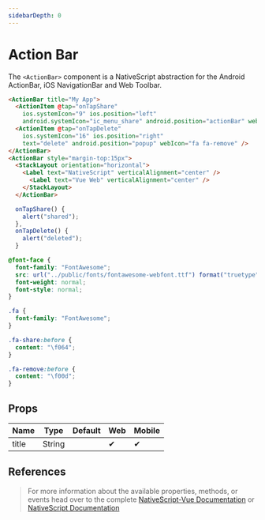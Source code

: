 ```yaml
---
sidebarDepth: 0
---
```


# Action Bar

The `<ActionBar>` component is a NativeScript abstraction for the Android ActionBar, iOS NavigationBar and Web Toolbar.

<DocExampleBox codeBox="https://codesandbox.io/s/92p675pw4r">

```html
<ActionBar title="My App">
  <ActionItem @tap="onTapShare"
    ios.systemIcon="9" ios.position="left"
    android.systemIcon="ic_menu_share" android.position="actionBar" webIcon="fa fa-share" />
  <ActionItem @tap="onTapDelete"
    ios.systemIcon="16" ios.position="right"
    text="delete" android.position="popup" webIcon="fa fa-remove" />
</ActionBar>
<ActionBar style="margin-top:15px">
  <StackLayout orientation="horizontal">
    <Label text="NativeScript" verticalAlignment="center" />
      <Label text="Vue Web" verticalAlignment="center" />
    </StackLayout>
  </ActionBar>
```

```js
  onTapShare() {
    alert("shared");
  },
  onTapDelete() {
    alert("deleted");
  }
```

```scss
@font-face {
  font-family: "FontAwesome";
  src: url("../public/fonts/fontawesome-webfont.ttf") format("truetype");
  font-weight: normal;
  font-style: normal;
}

.fa {
  font-family: "FontAwesome";
}

.fa-share:before {
  content: "\f064";
}

.fa-remove:before {
  content: "\f00d";
}
```

<ActionBarDoc />
</DocExampleBox>

## Props

| Name  | Type   | Default | Web | Mobile |
| ----- | ------ | ------- | --- | ------ |
| title | String |         | ✔   | ✔      |

## References

> For more information about the available properties, methods, or events head over to the complete [NativeScript-Vue Documentation](https://nativescript-vue.org/en/docs/elements/action-bar/action-bar/)
> or [NativeScript Documentation](https://docs.nativescript.org/api-reference/classes/_ui_action_bar_.actionbar)
